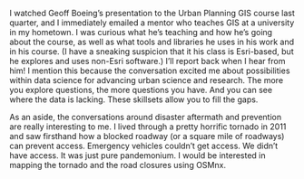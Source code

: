 I watched Geoff Boeing’s presentation to the Urban Planning GIS course last quarter, and I immediately emailed a mentor who teaches GIS at a university in my hometown. I was curious what he’s teaching and how he’s going about the course, as well as what tools and libraries he uses in his work and in his course. (I have a sneaking suspicion that it his class is Esri-based, but he explores and uses non-Esri software.) I’ll report back when I hear from him! I mention this because the conversation excited me about possibilities within data science for advancing urban science and research. The more you explore questions, the more questions you have. And you can see where the data is lacking. These skillsets allow you to fill the gaps. 

As an aside, the conversations around disaster aftermath and prevention are really interesting to me. I lived through a pretty horrific tornado in 2011 and saw firsthand how a blocked roadway (or a square mile of roadways) can prevent access. Emergency vehicles couldn’t get access. We didn’t have access. It was just pure pandemonium. I would be interested in mapping the tornado and the road closures using OSMnx. 
